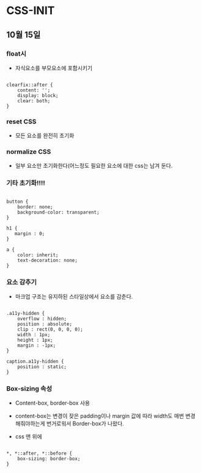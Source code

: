 # CSS-INIT

## 10월 15일

### float시 
* 자식요소를 부모요소에 포함시키기 
<pre><code>
clearfix::after {
    content: '';
    display: block;
    clear: both;
}
</pre></code>


### reset CSS
* 모든 요소를 완전히 초기화

### normalize CSS
* 일부 요소만 초기화한다(어느정도 필요한 요소에 대한 css는 남겨 둔다.

### 기타 초기화!!!!
<pre><code>
button {
    border: none;
    background-color: transparent;
}

h1 {
   margin : 0;
}

a {
    color: inherit;
    text-decoration: none;
}
</pre></code>

### 요소 감추기
* 마크업 구조는 유지하된 스타일상에서 요소를 감춘다. 
<pre><code>
.a11y-hidden {
	overflow : hidden;
	position : absolute;
	clip : rect(0, 0, 0, 0);
	width : 1px;
	height : 1px;
	margin : -1px;
}

caption.a11y-hidden {
	position : static;
}
</pre></code>

### Box-sizing 속성
* Content-box, border-box 사용
* content-box는 변경이 잦은 padding이나 margin 값에 따라 width도 매번 변경해줘야하는게 번거로워서 Border-box가 나왔다.

* css 맨 위에
<pre><code>
*, *::after, *::before {
	box-sizing: border-box;
}
</pre></code>